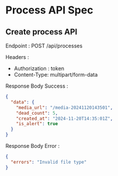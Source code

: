 # Process API Spec

## Create process API

Endpoint : POST /api/processes

Headers :

- Authorization : token
- Content-Type: multipart/form-data

Response Body Success :

```json
{
  "data": {
    "media_url": "/media-20241120143501",
    "dead_count": 5,
    "created_at": "2024-11-20T14:35:01Z",
    "is_alert": true
  }
}
```

Response Body Error :

```json
{
  "errors": "Invalid file type"
}
```
